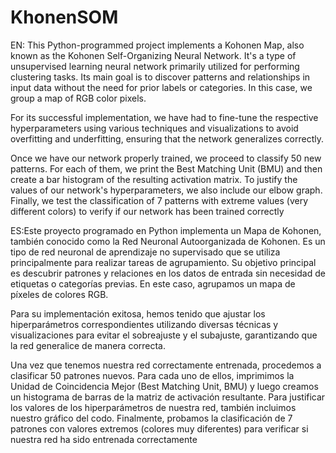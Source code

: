# KhonenSOM
EN: This Python-programmed project implements a Kohonen Map, also known as the Kohonen Self-Organizing Neural Network. It's a type of unsupervised learning neural network primarily utilized for performing clustering tasks. Its main goal is to discover patterns and relationships in input data without the need for prior labels or categories. In this case, we group a map of RGB color pixels.

For its successful implementation, we have had to fine-tune the respective hyperparameters using various techniques and visualizations to avoid overfitting and underfitting, ensuring that the network generalizes correctly. 

Once we have our network properly trained, we proceed to classify 50 new patterns. For each of them, we print the Best Matching Unit (BMU) and then create a bar histogram of the resulting activation matrix. To justify the values of our network's hyperparameters, we also include our elbow graph. Finally, we test the classification of 7 patterns with extreme values (very different colors) to verify if our network has been trained correctly

ES:Este proyecto programado en Python implementa un Mapa de Kohonen, también conocido como la Red Neuronal Autoorganizada de Kohonen. Es un tipo de red neuronal de aprendizaje no supervisado que se utiliza principalmente para realizar tareas de agrupamiento. Su objetivo principal es descubrir patrones y relaciones en los datos de entrada sin necesidad de etiquetas o categorías previas. En este caso, agrupamos un mapa de píxeles de colores RGB.

Para su implementación exitosa, hemos tenido que ajustar los hiperparámetros correspondientes utilizando diversas técnicas y visualizaciones para evitar el sobreajuste y el subajuste, garantizando que la red generalice de manera correcta.

Una vez que tenemos nuestra red correctamente entrenada, procedemos a clasificar 50 patrones nuevos. Para cada uno de ellos, imprimimos la Unidad de Coincidencia Mejor (Best Matching Unit, BMU) y luego creamos un histograma de barras de la matriz de activación resultante. Para justificar los valores de los hiperparámetros de nuestra red, también incluimos nuestro gráfico del codo. Finalmente, probamos la clasificación de 7 patrones con valores extremos (colores muy diferentes) para verificar si nuestra red ha sido entrenada correctamente
